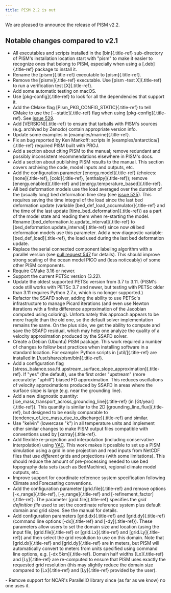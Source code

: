 ```yaml
---
title: PISM 2.2 is out
---
```


We are pleased to announce the release of PISM v2.2.

## Notable changes compared to v2.1

- All executables and scripts installed in the [bin]{.title-ref}
  sub-directory of PISM\'s installation location start with \"pism\" to
  make it easier to recognize ones that belong to PISM, especially when
  using a [.deb]{.title-ref} package to install it.
- Rename the [pismr]{.title-ref} executable to [pism]{.title-ref}.
- Remove the [pismv]{.title-ref} executable. Use [pism -test
  X]{.title-ref} to run a verification test [X]{.title-ref}.
- Add some automatic testing on macOS.
- Use [pkg-config]{.title-ref} to look for all the dependencies that
  support it.
- Add the CMake flag [Pism_PKG_CONFIG_STATIC]{.title-ref} to tell CMake
  to use the [\--static]{.title-ref} flag when using
  [pkg-config]{.title-ref}. See [issue
  529](https://github.com/pism/pism/issues/529).
- Add [VERSION]{.title-ref} to ensure that tarballs with PISM\'s sources
  (e.g. archived by Zenodo) contain appropriate version info.
- Update some examples in [examples/marine]{.title-ref}.
- Fix an bug reported by Ken Mankoff: scripts in
  [examples/antarctica/]{.title-ref} required PISM built with PROJ.
- Add a section about citing PISM to the manual; remove redundant and
  possibly inconsistent recommendations elsewhere in PISM\'s docs.
- Add a section about publishing PISM results to the manual. This
  section covers archiving the code, model inputs and outputs, etc.
- Add the configuration parameter [energy.model]{.title-ref} (choices:
  [none]{.title-ref}, [cold]{.title-ref}, [enthalpy]{.title-ref});
  remove [energy.enabled]{.title-ref} and
  [energy.temperature_based]{.title-ref}.
- All bed deformation models use the load averaged over the duration of
  the (usually long) bed deformation time step (see [issue
  525](https://github.com/pism/pism/issues/525)). This requires saving
  the time integral of the load since the last bed deformation update
  (variable [bed_def_load_accumulator]{.title-ref} and the time of the
  last update [time_bed_deformation]{.title-ref}) as a part of the model
  state and reading them when re-starting the model. Rename
  [bed_deformation.lc.update_interval]{.title-ref} to
  [bed_deformation.update_interval]{.title-ref} since now *all* bed
  deformation models use this parameter. Add a new diagnostic variable:
  [bed_def_load]{.title-ref}, the load used during the last bed
  deformation update.
- Replace the serial connected component labeling algorithm with a
  parallel version (see [pull request
  547](https://github.com/pism/pism/pull/547) for details). This should
  improve strong scaling of the ocean model PICO and (less noticeably)
  of some other PISM components.
- Require CMake 3.16 or newer.
- Support the current PETSc version (3.22).
- Update the oldest supported PETSc version from 3.7 to 3.11. (PISM\'s
  code still works with PETSc 3.7 and newer, but testing with PETSc
  older than 3.11 requires Python 2.7.x, which is no longer supported.)
- Refactor the SSAFD solver, adding the ability to use PETSc\'s
  infrastructure to manage Picard iterations (and even use Newton
  iterations with a finite difference approximation of the Jacobian
  computed using coloring). Unfortunately this approach appears to be
  more fragile than the old one, so the default solver implementation
  remains the same. On the plus side, we get the ability to compute and
  save the SSAFD residual, which may help one analyze the quality of a
  velocity approximation produced by the SSAFD solver.
- Create a Debian (Ubuntu) PISM package. This work required a number of
  changes to follow best practices when installing software in a
  standard location. For example: Python scripts in [util/]{.title-ref}
  are installed in [/usr/share/pism/bin]{.title-ref}.
- Add a configuration flag
  [stress_balance.ssa.fd.upstream_surface_slope_approximation]{.title-ref}.
  If \"yes\" (the default), use the first order \"upstream\" (more
  accurately: \"uphill\") biased FD approximation. This reduces
  oscillations of velocity approximations produced by SSAFD in areas
  where the surface slope is large (e.g. near the grounding line).
- Add a new diagnostic quantity:
  [ice_mass_transport_across_grounding_line]{.title-ref} (in
  [Gt/year]{.title-ref}). This quantity is similar to the 2D
  [grounding_line_flux]{.title-ref}, but designed to be easily
  comparable to [tendency_of_ice_mass_due_to_discharge]{.title-ref} and
  similar.
- Use \"kelvin\" (lowercase \"k\") in all temperature units and
  implement other similar changes to make PISM output files compatible
  with conventions used by [xarray]{.title-ref}.
- Add flexible re-projection and interpolation (including conservative
  interpolation) using
  [YAC](https://dkrz-sw.gitlab-pages.dkrz.de/yac/index.html). This work
  makes it possible to set up a PISM simulation using a grid in one
  projection and read inputs from NetCDF files that use *different*
  grids and projections (with some limitations). This should reduce the
  amount of pre-processing needed to use bed topography data sets (such
  as BedMachine), regional climate model outputs, etc.
- Improve support for coordinate reference system specification
  following Climate and Forecasting conventions.
- Add the configuration parameter [grid.file]{.title-ref} and remove
  options [-x_range]{.title-ref}, [-y_range]{.title-ref} and
  [-refinement_factor]{.title-ref}. The parameter
  [grid.file]{.title-ref} specifies the *grid definition file* used to
  set the coordinate reference system plus default domain and grid
  sizes. See the manual for details.
- Add configuration parameters [grid.dx]{.title-ref} and
  [grid.dy]{.title-ref} (command line options [-dx]{.title-ref} and
  [-dy]{.title-ref}). These parameters allow users to set the domain
  size and location (using the input file, [grid.file]{.title-ref} or
  [grid.Lx]{.title-ref} and [grid.Ly]{.title-ref}) and then select the
  grid resolution to use on this domain. Note that [grid.dx]{.title-ref}
  and [grid.dy]{.title-ref} are in meters, but PISM will automatically
  convert to meters from units specified using command line options,
  e.g. [-dx 5km]{.title-ref}. Domain half widths [Lx]{.title-ref} and
  [Ly]{.title-ref} are re-computed to ensure that PISM uses exactly the
  requested grid resolution (this may slightly reduce the domain size
  compared to [Lx]{.title-ref} and [Ly]{.title-ref} provided by the
  user).

\- Remove support for NCAR\'s ParallelIO library since (as far as we
know) no one uses it.

